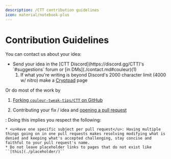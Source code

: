 ```yaml
---
description: /CTT contribution guidelines
icon: material/notebook-plus
---
```


# Contribution Guidelines

You can contact us about your idea:

* <div class="annotate" markdown>Send your idea in the [CTT Discord](https://discord.gg/CTT)'s `#suggestions` forum or [in DMs](./contact.md#couleur)(1)</div>

    1.  If what you're writing is beyond Discord's 2000 character limit (4000 w/ nitro) make a [Cryptpad](https://cryptpad.fr/pad/) page

Or do most of the work by 

1. [Forking `couleur-tweak-tips/CTT` on GitHub](https://github.com/couleur-tweak-tips/CTT/fork) 

2. Contributing your fix / idea and [opening a pull request](https://github.com/couleur-tweak-tips/CTT/pulls)

:   Doing this implies you respect the following:

    * <u>Have one specific subject per pull request</u>: Having multiple things going on in one pull requests makes resolving modifying what is denied and keeping what's accepted challenging, stay concise and faithful to your pull request's name.
    * Do not leave placeholder links to pages that do not exist like ``[this](./placeholder/)``
